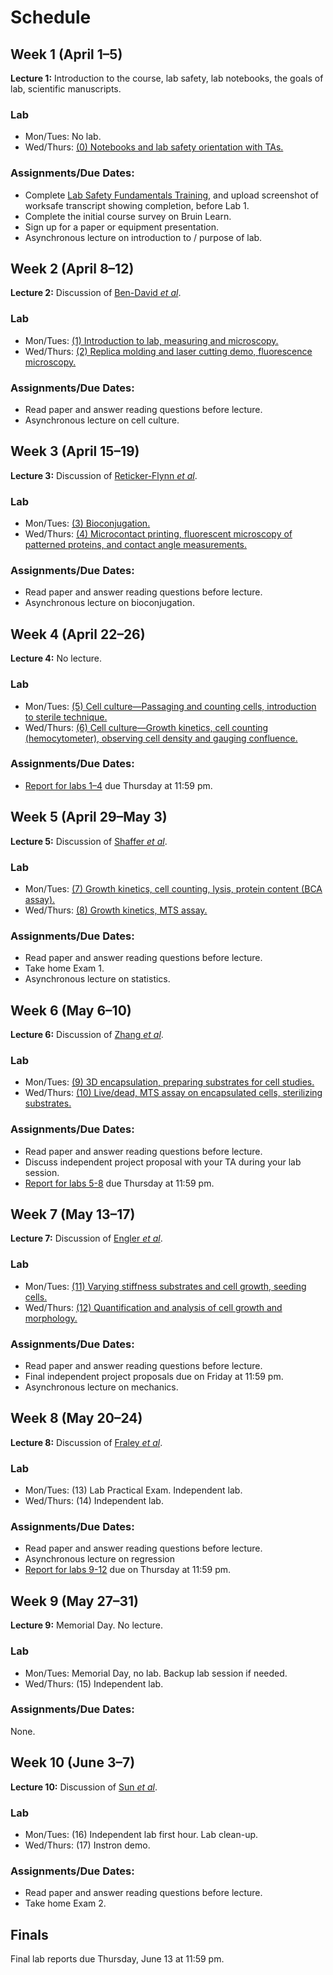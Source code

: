 # Schedule

## Week 1 (April 1–5)

**Lecture 1:** Introduction to the course, lab safety, lab notebooks, the goals of lab, scientific manuscripts.

### Lab

- Mon/Tues: No lab.
- Wed/Thurs: [(0) Notebooks and lab safety orientation with TAs.](lab0.html)

### Assignments/Due Dates:

- Complete [Lab Safety Fundamentals Training](https://worksafe.ucla.edu/), and upload screenshot of worksafe transcript showing completion, before Lab 1.
- Complete the initial course survey on Bruin Learn.
- Sign up for a paper or equipment presentation.
- Asynchronous lecture on introduction to / purpose of lab.

## Week 2 (April 8–12)

**Lecture 2:** Discussion of [Ben-David *et al*](https://doi.org/10.1038/s41586-018-0409-3).

### Lab

- Mon/Tues: [(1) Introduction to lab, measuring and microscopy.](lab1.html)
- Wed/Thurs: [(2) Replica molding and laser cutting demo, fluorescence microscopy.](lab2.html)

### Assignments/Due Dates:

- Read paper and answer reading questions before lecture.
- Asynchronous lecture on cell culture.

## Week 3 (April 15–19)

**Lecture 3:** Discussion of [Reticker-Flynn *et al*](https://doi.org/10.1038/ncomms2128).

### Lab

- Mon/Tues: [(3) Bioconjugation.](lab3.html)
- Wed/Thurs: [(4) Microcontact printing, fluorescent microscopy of patterned proteins, and contact angle measurements.](lab4.html)

### Assignments/Due Dates:

- Read paper and answer reading questions before lecture.
- Asynchronous lecture on bioconjugation.

## Week 4 (April 22–26)

**Lecture 4:** No lecture.

### Lab

- Mon/Tues: [(5) Cell culture—Passaging and counting cells, introduction to sterile technique.](lab5.html)
- Wed/Thurs: [(6) Cell culture—Growth kinetics, cell counting (hemocytometer), observing cell density and gauging confluence.](lab6.html)

### Assignments/Due Dates:

- [Report for labs 1–4](Report-Guideline.html) due Thursday at 11:59 pm.

## Week 5 (April 29–May 3)

**Lecture 5:** Discussion of [Shaffer *et al*](https://www.nature.com/articles/nature22794).

### Lab

- Mon/Tues: [(7) Growth kinetics, cell counting, lysis, protein content (BCA assay).](lab7.html)
- Wed/Thurs: [(8) Growth kinetics, MTS assay.](lab8.html)

### Assignments/Due Dates:

- Read paper and answer reading questions before lecture.
- Take home Exam 1.
- Asynchronous lecture on statistics.

## Week 6 (May 6–10)

**Lecture 6:** Discussion of [Zhang *et al*](https://doi.org/10.1038/s41551-020-0582-1).

### Lab

- Mon/Tues: [(9) 3D encapsulation, preparing substrates for cell studies.](lab9.html)
- Wed/Thurs: [(10) Live/dead, MTS assay on encapsulated cells, sterilizing substrates.](labA.html)

### Assignments/Due Dates:

- Read paper and answer reading questions before lecture.
- Discuss independent project proposal with your TA during your lab session.
- [Report for labs 5-8](Report-Guideline.html) due Thursday at 11:59 pm.

## Week 7 (May 13–17)

**Lecture 7:** Discussion of [Engler *et al*](https://doi.org/10.1016/j.cell.2006.06.044).

### Lab

- Mon/Tues: [(11) Varying stiffness substrates and cell growth, seeding cells.](labB.html)
- Wed/Thurs: [(12) Quantification and analysis of cell growth and morphology.](labC.html)

### Assignments/Due Dates:

- Read paper and answer reading questions before lecture.
- Final independent project proposals due on Friday at 11:59 pm.
- Asynchronous lecture on mechanics.

## Week 8 (May 20–24)

**Lecture 8:** Discussion of [Fraley *et al*](https://www.nature.com/articles/ncb2062).

### Lab

- Mon/Tues: (13) Lab Practical Exam. Independent lab.
- Wed/Thurs: (14) Independent lab.

### Assignments/Due Dates:

- Read paper and answer reading questions before lecture.
- Asynchronous lecture on regression
- [Report for labs 9-12](Report-Guideline.html) due on Thursday at 11:59 pm.

## Week 9 (May 27–31)

**Lecture 9:** Memorial Day. No lecture.

### Lab

- Mon/Tues: Memorial Day, no lab. Backup lab session if needed.
- Wed/Thurs: (15) Independent lab.

### Assignments/Due Dates:

None.

## Week 10 (June 3–7)

**Lecture 10:** Discussion of [Sun *et al*](http://www.nature.com/doifinder/10.1038/nature11409).

### Lab

- Mon/Tues: (16) Independent lab first hour. Lab clean-up. 
- Wed/Thurs: (17) Instron demo.

### Assignments/Due Dates:

- Read paper and answer reading questions before lecture.
- Take home Exam 2.

## Finals

Final lab reports due Thursday, June 13 at 11:59 pm.
